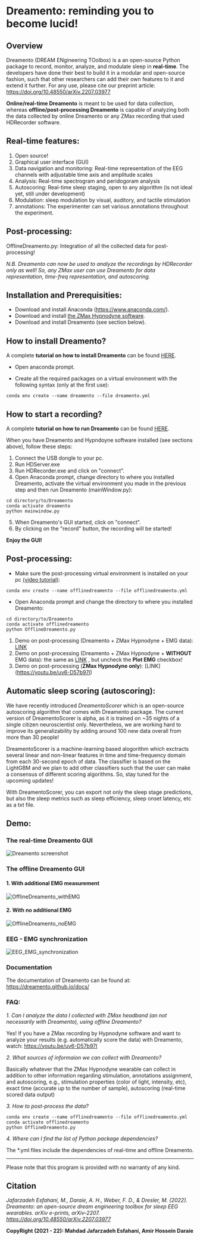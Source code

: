 # Dreamento: reminding you to become lucid!

## Overview

Dreamento (DREAM ENgineering TOolbox) is a an open-source Python package to record, monitor, analyze, and modulate sleep in **real-time**. The developers have done their best to build it in a modular and open-source fashion, such that other researchers can add their own features to it and extend it further. 
For any use, please cite our preprint article: https://doi.org/10.48550/arXiv.2207.03977

**Online/real-time Dreamento** is meant to be used for data collection, whereas **offline/post-processing Dreamento** is capable of analyzing both the data collected by online Dreamento or any ZMax recording that used HDRecorder software.

## Real-time features:
1. Open source!
2. Graphical user interface (GUI)
3. Data navigation and monitoring: Real-time representation of the EEG channels with adjustable time axis and amplitude scales
4. Analysis: Real-time spectrogram and peridogoram analysis
5. Autoscoring: Real-time sleep staging, open to any algorithm  (is not ideal yet, still under development)
6. Modulation: sleep modulation by visual, auditory, and tactile stimulation
7. annotations: The experimenter can set various annotations throughout the experiment.

## Post-processing:
OfflineDreamento.py: Integration of all the collected data for post-processing!

*N.B. Dreamento can now be used to analyze the recordings by HDRecorder only as well! So, any ZMax user can use Dreamento for data representation, time-freq representation, and autoscoring.*

## Installation and Prerequisities: 
- Download and install Anaconda (https://www.anaconda.com/).
- Download and install [the ZMax Hypnodyne software](https://hypnodynecorp.com/downloads.php).
- Download and install Dreamento (see section below).

## How to install Dreamento?
A complete **tutorial on how to install Dreamento** can be found [HERE](https://youtu.be/bDRXnMZEIyI).

- Open anaconda prompt.

- Create all the required packages on a virtual environment with the following syntax (only at the first use):
```
conda env create --name dreamento --file dreamento.yml
```
## How to start a recording?
A complete **tutorial on how to run Dreamento** can be found [HERE](https://youtu.be/vpmh_LiOjdw).

When you have Dreamento and Hypndoyne software installed (see sections above), follow these steps:
1. Connect the USB dongle to your pc.
2. Run HDServer.exe
3. Run HDRecorder.exe and click on "connect".
4. Open Anaconda prompt, change directory to where you installed Dreamento, activate the virtual environment you made in the previous step and then run Dreamento (mainWindow.py):
```
cd directory/to/Dreamento
conda activate dreamento
python mainwindow.py
```
5. When Dreamento's GUI started, click on "connect".
6. By clicking on the "record" button,  the recording will be started!

**Enjoy the GUI!**

## Post-processing:
- Make sure the post-processing virtual environment is installed on your pc [(video tutorial)](https://youtu.be/dpnUeIM0XDQ):
```
conda env create --name offlinedreamento --file offlinedreamento.yml
```
- Open Anaconda prompt and change the directory to where you installed Dreamento:
```
cd directory/to/Dreamento
conda activate offlinedreamento
python OfflineDreamento.py
```

1. Demo on post-processing (Dreamento + ZMax Hypnodyne + EMG data): [LINK](https://youtu.be/NzDdLlAd_F8)
2. Demo on post-processing (Dreamento + ZMax Hypnodyne + **WITHOUT** EMG data): the same as [LINK](https://youtu.be/NzDdLlAd_F8) , but uncheck the **Plot EMG** checkbox!
3. Demo on post-processing (**ZMax Hypnodyne only**): [LINK] (https://youtu.be/uv6-D57b97I)

## Automatic sleep scoring (autoscoring):
We have recently introduced *DreamentoScorer* which is an open-source autoscoring algorithm that comes with Dreamento package. The current version of DreamentoScorer is alpha, as it is trained on ~35 nights of 
a single citizen neuroscientist only. Nevertheless, we are working hard to improve its generalizability by adding around 100 new data overall from more than 30 people! 

DreamentoScorer is a machine-learning based alogorithm which exctracts several linear and non-linear features in time and time-frequency domain from each 30-second epoch of data. The classifier is based on the LightGBM and
 we plan to add other classifiers such that the user can make a consensus of different scoring algorithms. So, stay tuned for the upcoming updates!

With DreamentoScorer, you can export not only the sleep stage predictions, but also the sleep metrics such as sleep efficiency, sleep onset latency, etc as a txt file.

## Demo:
### The real-time Dreamento GUI
![Dreamento screenshot](https://user-images.githubusercontent.com/48684369/181081825-84c69c04-5ab1-4e4e-a708-9f4d59b5fb1c.png)

### The offline Dreamento GUI 
#### 1. With additional EMG measurement

![OfflineDreamento_withEMG](https://user-images.githubusercontent.com/48684369/181077650-1ce3938c-b015-4d3f-a6e1-7346f5b1046a.png)

#### 2. With no additional EMG
![OfflineDreamento_noEMG](https://user-images.githubusercontent.com/48684369/177753749-0a9b27d6-5586-4e4b-84e4-8a2284c14807.png)

### EEG - EMG synchronization
![EEG_EMG_synchronization](https://user-images.githubusercontent.com/48684369/181077226-31550c51-615f-486c-8b4f-1e5c55d8a20c.png)


### Documentation
The documentation of Dreamento can be found at: https://dreamento.github.io/docs/

### FAQ:

*1. Can I analyze the data I collected with ZMax headband (an not necessarily with Dreamento), using offline Dreamento?*

Yes! If you have a ZMax recording by Hypnodyne software and want to analyze your results (e.g. automatically score the data) with Dreamento, watch: https://youtu.be/uv6-D57b97I

*2. What sources of informaion we can collect with Dreamento?*

Basically whatever that the ZMax Hypnodyne wearable can collect in addition to other information regarding stimulation, annotations assignment, and autoscoring, e.g., stimulation properties (color of light, intensity, etc), exact time (accurate up to the number of sample), autoscoring (real-time scored data output)


*3. How to post-process the data?*  

```
conda env create --name offlinedreamento --file offlinedreamento.yml
conda activate offlinedreamento
python OfflineDreamento.py
```
*4. Where can I find the list of Python package dependencies?*

The *.yml files include the dependencies of real-time and offline Dreamento.

---------------------------------------------

Please note that this program is provided with no warranty of any kind.

## Citation

*Jafarzadeh Esfahani, M., Daraie, A. H., Weber, F. D., & Dresler, M. (2022). Dreamento: an open-source dream engineering toolbox for sleep EEG wearables. arXiv e-prints, arXiv-2207.
https://doi.org/10.48550/arXiv.2207.03977*


**CopyRight (2021 - 22): Mahdad Jafarzadeh Esfahani, Amir Hossein Daraie** 

